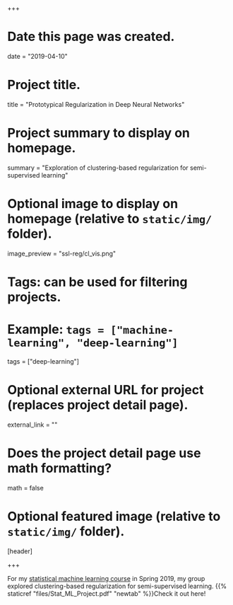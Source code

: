+++
# Date this page was created.
date = "2019-04-10"

# Project title.
title = "Prototypical Regularization in Deep Neural Networks"

# Project summary to display on homepage.
summary = "Exploration of clustering-based regularization for semi-supervised learning"

# Optional image to display on homepage (relative to `static/img/` folder).
image_preview = "ssl-reg/cl_vis.png"

# Tags: can be used for filtering projects.
# Example: `tags = ["machine-learning", "deep-learning"]`
tags = ["deep-learning"]

# Optional external URL for project (replaces project detail page).
external_link = ""

# Does the project detail page use math formatting?
math = false

# Optional featured image (relative to `static/img/` folder).
[header]


+++

For my <a href="https://bloch.ece.gatech.edu/ece6254sp19/">statistical machine learning course</a> in Spring 2019, my group explored clustering-based regularization for semi-supervised learning. {{% staticref "files/Stat_ML_Project.pdf" "newtab" %}}Check it out here!



